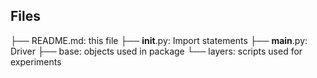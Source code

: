 ## Files
├── README.md: this file
├── __init__.py: Import statements
├── __main__.py: Driver
├── base: objects used in package
└── layers: scripts used for experiments